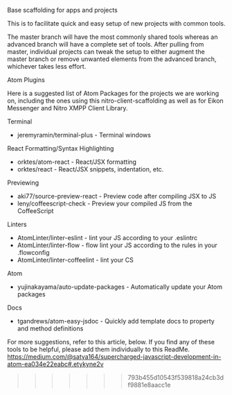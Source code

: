 Base scaffolding for apps and projects

This is to facilitate quick and easy setup of new projects with common tools.

The master branch will have the most commonly shared tools whereas an advanced
branch will have a complete set of tools. After pulling from master,
individual projects can tweak the setup to either augment the master branch or
remove unwanted elements from the advanced branch, whichever takes less effort.

Atom Plugins

Here is a suggested list of Atom Packages for the projects we are working on,
including the ones using this nitro-client-scaffolding as well as for
Eikon Messenger and Nitro XMPP Client Library.

Terminal
- jeremyramin/terminal-plus - Terminal windows

React Formatting/Syntax Highlighting
- orktes/atom-react - React/JSX formatting
- orktes/react - React/JSX snippets, indentation, etc.

Previewing
- aki77/source-preview-react - Preview code after compiling JSX to JS
- leny/coffeescript-check - Preview your compiled JS from the CoffeeScript

Linters
- AtomLinter/linter-eslint - lint your JS according to your .eslintrc
- AtomLinter/linter-flow - flow lint your JS according to the rules in your .flowconfig
- AtomLinter/linter-coffeelint - lint your CS

Atom
- yujinakayama/auto-update-packages - Automatically update your Atom packages

Docs
- tgandrews/atom-easy-jsdoc - Quickly add template docs to property and method definitions

For more suggestions, refer to this article, below. If you find any of these tools to
be helpful, please add them individually to this ReadMe.
https://medium.com/@satya164/supercharged-javascript-development-in-atom-ea034e22eabc#.etykyne2v
>>>>>>> 793b455d10543f539818a24cb3df9881e8aacc1e
